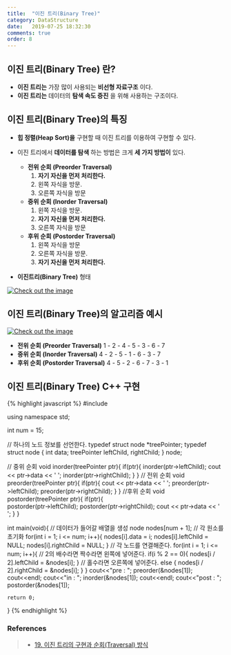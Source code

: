 ```yaml
---
title:  "이진 트리(Binary Tree)"
category: DataStructure
date:   2019-07-25 18:32:30
comments: true
order: 8
---
```


## 이진 트리(Binary Tree) 란?
* __이진 트리는__ 가장 많이 사용되는 __비선형 자료구조__ 이다.
* __이진 트리는__ 데이터의 __탐색 속도 증진__ 을 위해 사용하는 구조이다.

## 이진 트리(Binary Tree)의 특징
* __힙 정렬(Heap Sort)을__ 구현할 때 이진 트리를 이용하여 구현할 수 있다.
* 이진 트리에서 __데이터를 탐색__ 하는 방법은 크게 __세 가지 방법이__ 있다.
  * __전위 순회 (Preorder Traversal)__
	1. __자기 자신을 먼저 처리한다.__
	2. 왼쪽 자식을 방문.
	3. 오른쪽 자식을 방문
  * __중위 순회 (Inorder Traversal)__
  	1. 왼쪽 자식을 방문.
	2. __자기 자신을 먼저 처리한다.__
	3. 오른쪽 자식을 방문
  * __후위 순회 (Postorder Traversal)__
	1. 왼쪽 자식을 방문
	2. 오른쪽 자식을 방문.
	3. __자기 자신을 먼저 처리한다.__


* __이진트리(Binary Tree)__ 형태

<a href="{{ site.datastructure_img }}/binarytreeshape.JPG" data-lightbox="falcon9-large" data-title="Check out the image">
  <img src="{{ site.datastructure_img }}/binarytreeshape.JPG" title="Check out the image">
</a>

## 이진 트리(Binary Tree)의 알고리즘 예시
<a href="{{ site.datastructure_img }}/binarytree.JPG" data-lightbox="falcon9-large" data-title="Check out the image">
  <img src="{{ site.datastructure_img }}/binarytree.JPG" title="Check out the image">
</a>

* __전위 순회 (Preorder Traversal)__
1 - 2 - 4 - 5 - 3 - 6 - 7
* __중위 순회 (Inorder Traversal)__
4 - 2 - 5 - 1 - 6 - 3 - 7
* __후위 순회 (Postorder Traversal)__
4 - 5 - 2 - 6 - 7 - 3 - 1


## 이진 트리(Binary Tree) C++ 구현

{% highlight javascript %}
#include <iostream>

using namespace std;

int num = 15;

// 하나의 노드 정보를 선언한다.
typedef struct node *treePointer;
typedef struct node {
	int data;
	treePointer leftChild, rightChild;
} node;

// 중위 순회
void inorder(treePointer ptr){
	if(ptr){
		inorder(ptr->leftChild);
		cout << ptr->data << ' ';
		inorder(ptr->rightChild);
	}
}
// 전위 순회 
void preorder(treePointer ptr){
	if(ptr){
		cout << ptr->data << ' ';
		preorder(ptr->leftChild);
		preorder(ptr->rightChild);
	}
}
//후위 순회 
void postorder(treePointer ptr){
	if(ptr){	
		postorder(ptr->leftChild);
		postorder(ptr->rightChild);
		cout << ptr->data << ' ';
	}
}

int main(void){
	// 데이터가 들어갈 배열을 생성 
	node nodes[num + 1];
	// 각 원소를 초기화 
	for(int i = 1; i <= num; i++){
		nodes[i].data = i;
		nodes[i].leftChild = NULL;
		nodes[i].rightChild = NULL;
	}
	// 각 노드를 연결해준다. 
	for(int i = 1; i <= num; i++){
		// 2의 배수라면 짝수라면 왼쪽에 넣어준다. 
		if(i % 2 == 0){
			nodes[i / 2].leftChild = &nodes[i];
		}
		// 홀수라면 오른쪽에 넣어준다.
		else {
			nodes[i / 2].rightChild = &nodes[i];
		}
	}
	cout<<"pre : ";
	preorder(&nodes[1]);
	cout<<endl;
	cout<<"in : ";
	inorder(&nodes[1]);
	cout<<endl;
	cout<<"post : ";
	postorder(&nodes[1]); 
	
	return 0;
}
{% endhighlight %}

### References
> * <a href="https://blog.naver.com/ndb796/221233560789">19. 이진 트리의 구현과 순회(Traversal) 방식<a>